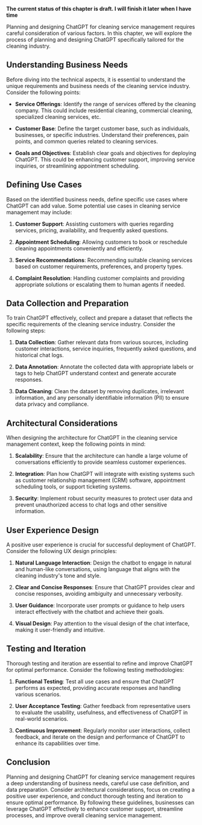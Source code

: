 **The current status of this chapter is draft. I will finish it later when I have time**

Planning and designing ChatGPT for cleaning service management requires careful consideration of various factors. In this chapter, we will explore the process of planning and designing ChatGPT specifically tailored for the cleaning industry.

Understanding Business Needs
----------------------------

Before diving into the technical aspects, it is essential to understand the unique requirements and business needs of the cleaning service industry. Consider the following points:

* **Service Offerings**: Identify the range of services offered by the cleaning company. This could include residential cleaning, commercial cleaning, specialized cleaning services, etc.

* **Customer Base**: Define the target customer base, such as individuals, businesses, or specific industries. Understand their preferences, pain points, and common queries related to cleaning services.

* **Goals and Objectives**: Establish clear goals and objectives for deploying ChatGPT. This could be enhancing customer support, improving service inquiries, or streamlining appointment scheduling.

Defining Use Cases
------------------

Based on the identified business needs, define specific use cases where ChatGPT can add value. Some potential use cases in cleaning service management may include:

1. **Customer Support**: Assisting customers with queries regarding services, pricing, availability, and frequently asked questions.

2. **Appointment Scheduling**: Allowing customers to book or reschedule cleaning appointments conveniently and efficiently.

3. **Service Recommendations**: Recommending suitable cleaning services based on customer requirements, preferences, and property types.

4. **Complaint Resolution**: Handling customer complaints and providing appropriate solutions or escalating them to human agents if needed.

Data Collection and Preparation
-------------------------------

To train ChatGPT effectively, collect and prepare a dataset that reflects the specific requirements of the cleaning service industry. Consider the following steps:

1. **Data Collection**: Gather relevant data from various sources, including customer interactions, service inquiries, frequently asked questions, and historical chat logs.

2. **Data Annotation**: Annotate the collected data with appropriate labels or tags to help ChatGPT understand context and generate accurate responses.

3. **Data Cleaning**: Clean the dataset by removing duplicates, irrelevant information, and any personally identifiable information (PII) to ensure data privacy and compliance.

Architectural Considerations
----------------------------

When designing the architecture for ChatGPT in the cleaning service management context, keep the following points in mind:

1. **Scalability**: Ensure that the architecture can handle a large volume of conversations efficiently to provide seamless customer experiences.

2. **Integration**: Plan how ChatGPT will integrate with existing systems such as customer relationship management (CRM) software, appointment scheduling tools, or support ticketing systems.

3. **Security**: Implement robust security measures to protect user data and prevent unauthorized access to chat logs and other sensitive information.

User Experience Design
----------------------

A positive user experience is crucial for successful deployment of ChatGPT. Consider the following UX design principles:

1. **Natural Language Interaction**: Design the chatbot to engage in natural and human-like conversations, using language that aligns with the cleaning industry's tone and style.

2. **Clear and Concise Responses**: Ensure that ChatGPT provides clear and concise responses, avoiding ambiguity and unnecessary verbosity.

3. **User Guidance**: Incorporate user prompts or guidance to help users interact effectively with the chatbot and achieve their goals.

4. **Visual Design**: Pay attention to the visual design of the chat interface, making it user-friendly and intuitive.

Testing and Iteration
---------------------

Thorough testing and iteration are essential to refine and improve ChatGPT for optimal performance. Consider the following testing methodologies:

1. **Functional Testing**: Test all use cases and ensure that ChatGPT performs as expected, providing accurate responses and handling various scenarios.

2. **User Acceptance Testing**: Gather feedback from representative users to evaluate the usability, usefulness, and effectiveness of ChatGPT in real-world scenarios.

3. **Continuous Improvement**: Regularly monitor user interactions, collect feedback, and iterate on the design and performance of ChatGPT to enhance its capabilities over time.

Conclusion
----------

Planning and designing ChatGPT for cleaning service management requires a deep understanding of business needs, careful use case definition, and data preparation. Consider architectural considerations, focus on creating a positive user experience, and conduct thorough testing and iteration to ensure optimal performance. By following these guidelines, businesses can leverage ChatGPT effectively to enhance customer support, streamline processes, and improve overall cleaning service management.
